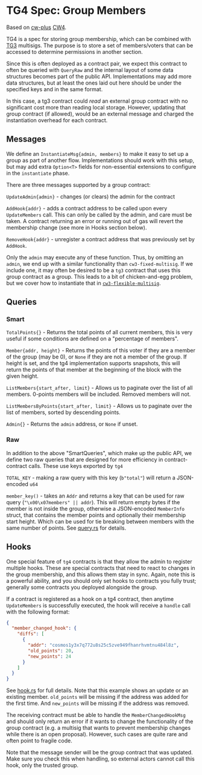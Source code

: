 # TG4 Spec: Group Members

Based on [cw-plus](https://github.com/CosmWasm/cw-plus)
[CW4](https://github.com/CosmWasm/cw-plus/tree/master/packages/cw4).

TG4 is a spec for storing group membership, which can be combined
with [TG3](https://github.com/confio/poe-contracts/tree/main/packages/tg3) multisigs.
The purpose is to store a set of members/voters that can be accessed
to determine permissions in another section.

Since this is often deployed as a contract pair, we expect this
contract to often be queried with `QueryRaw` and the internal
layout of some data structures becomes part of the public API.
Implementations may add more data structures, but at least
the ones laid out here should be under the specified keys and in the
same format.

In this case, a tg3 contract could *read* an external group contract with
no significant cost more than reading local storage. However, updating
that group contract (if allowed), would be an external message and
charged the instantiation overhead for each contract.

## Messages

We define an `InstantiateMsg{admin, members}` to make it easy to set up a group
as part of another flow. Implementations should work with this setup,
but may add extra `Option<T>` fields for non-essential extensions to
configure in the `instantiate` phase.

There are three messages supported by a group contract:

`UpdateAdmin{admin}` - changes (or clears) the admin for the contract

`AddHook{addr}` - adds a contract address to be called upon every
  `UpdateMembers` call. This can only be called by the admin, and care must
  be taken. A contract returning an error or running out of gas will
  revert the membership change (see more in Hooks section below).

`RemoveHook{addr}` - unregister a contract address that was previously set
  by `AddHook`.

Only the `admin` may execute any of these function. Thus, by omitting an
`admin`, we end up with a similar functionality than `cw3-fixed-multisig`.
If we include one, it may often be desired to be a `tg3` contract that
uses this group contract as a group. This leads to a bit of chicken-and-egg
problem, but we cover how to instantiate that in
[`cw3-flexible-multisig`](https://github.com/CosmWasm/cosmwasm-plus/tree/master/contracts/cw3-flexible-multisig/README.md#instantiation).

## Queries

### Smart

`TotalPoints{}` - Returns the total points of all current members,
  this is very useful if some conditions are defined on a "percentage of members".

`Member{addr, height}` - Returns the points of this voter if they are a member of the
  group (may be 0), or `None` if they are not a member of the group.
  If height is set, and the tg4 implementation supports snapshots,
  this will return the points of that member at
  the beginning of the block with the given height.

`ListMembers{start_after, limit}` - Allows us to paginate over the list
   of all members. 0-points members will be included. Removed members will not.

`ListMembersByPoints{start_after, limit}` - Allows us to paginate over the list
   of members, sorted by descending points.

`Admin{}` - Returns the `admin` address, or `None` if unset.

### Raw

In addition to the above "SmartQueries", which make up the public API,
we define two raw queries that are designed for more efficiency
in contract-contract calls. These use keys exported by `tg4`

`TOTAL_KEY` - making a raw query with this key (`b"total"`) will return a
  JSON-encoded `u64`

`member_key()` - takes an `Addr` and returns a key that can be
   used for raw query (`"\x00\x07members" || addr`). This will return
   empty bytes if the member is not inside the group, otherwise a
   JSON-encoded `MemberInfo` struct, that contains the member points
   and optionally their membership start height. Which can be used
   for tie breaking between members with the same number of points.
   See [query.rs](./src/query.rs) for details.

## Hooks

One special feature of `tg4` contracts is that they allow the admin to
register multiple hooks. These are special contracts that need to react
to changes in the group membership, and this allows them stay in sync.
Again, note this is a powerful ability, and you should only set hooks
to contracts you fully trust; generally some contracts you deployed
alongside the group.

If a contract is registered as a hook on a tg4 contract, then anytime
`UpdateMembers` is successfully executed, the hook will receive a `handle`
call with the following format:

```json
{
  "member_changed_hook": {
    "diffs": [
      {
        "addr": "cosmos1y3x7q772u8s25c5zve949fhanrhvmtnu484l8z",
        "old_points": 20,
        "new_points": 24
      }
    ]
  }
}
```

See [hook.rs](./src/hook.rs) for full details. Note that this example
shows an update or an existing member. `old_points` will
be missing if the address was added for the first time. And
`new_points` will be missing if the address was removed.

The receiving contract must be able to handle the `MemberChangedHookMsg`
and should only return an error if it wants to change the functionality
of the group contract (e.g. a multisig that wants to prevent membership
changes while there is an open proposal). However, such cases are quite
rare and often point to fragile code.

Note that the message sender will be the group contract that was updated.
Make sure you check this when handling, so external actors cannot
call this hook, only the trusted group.